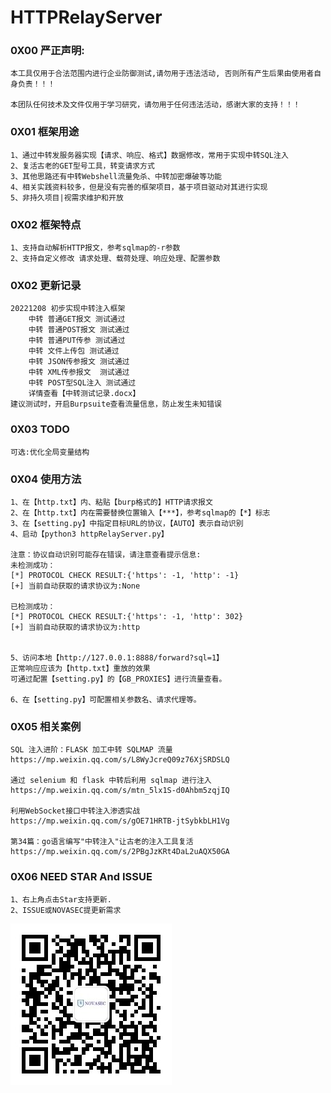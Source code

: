 

# HTTPRelayServer  



### 0X00 严正声明:

```
本工具仅用于合法范围内进行企业防御测试,请勿用于违法活动, 否则所有产生后果由使用者自身负责！！！

本团队任何技术及文件仅用于学习研究，请勿用于任何违法活动，感谢大家的支持！！！
```


### 0X01 框架用途

```
1、通过中转发服务器实现【请求、响应、格式】数据修改，常用于实现中转SQL注入
2、复活古老的GET型号工具，转变请求方式
3、其他思路还有中转Webshell流量免杀、中转加密爆破等功能
4、相关实践资料较多，但是没有完善的框架项目，基于项目驱动对其进行实现
5、非持久项目|视需求维护和开放
```



### 0X02 框架特点

```
1、支持自动解析HTTP报文，参考sqlmap的-r参数
2、支持自定义修改 请求处理、载荷处理、响应处理、配置参数
```



### 0X02 更新记录

```
20221208 初步实现中转注入框架
    中转 普通GET报文 测试通过
    中转 普通POST报文 测试通过
    中转 普通PUT传参 测试通过
    中转 文件上传包 测试通过
    中转 JSON传参报文 测试通过
    中转 XML传参报文  测试通过
    中转 POST型SQL注入 测试通过
    详情查看【中转测试记录.docx】
建议测试时，开启Burpsuite查看流量信息，防止发生未知错误
```



### 0X03 TODO

```
可选:优化全局变量结构
```



### 0X04 使用方法

```
1、在【http.txt】内、粘贴【burp格式的】HTTP请求报文
2、在【http.txt】内在需要替换位置输入【***】，参考sqlmap的【*】标志
3、在【setting.py】中指定目标URL的协议，【AUTO】表示自动识别
4、启动【python3 httpRelayServer.py】

注意：协议自动识别可能存在错误，请注意查看提示信息:
未检测成功：
[*] PROTOCOL CHECK RESULT:{'https': -1, 'http': -1}
[+] 当前自动获取的请求协议为:None 

已检测成功：
[*] PROTOCOL CHECK RESULT:{'https': -1, 'http': 302}
[+] 当前自动获取的请求协议为:http


5、访问本地【http://127.0.0.1:8888/forward?sql=1】 
正常响应应该为【http.txt】重放的效果
可通过配置【setting.py】的【GB_PROXIES】进行流量查看。

6、在【setting.py】可配置相关参数名、请求代理等。
```



### 0X05 相关案例

```
SQL 注入进阶：FLASK 加工中转 SQLMAP 流量
https://mp.weixin.qq.com/s/L8WyJcreQ09z76XjSRDSLQ

通过 selenium 和 flask 中转后利用 sqlmap 进行注入
https://mp.weixin.qq.com/s/mtn_5lx1S-d0Ahbm5zqjIQ

利用WebSocket接口中转注入渗透实战
https://mp.weixin.qq.com/s/gOE71HRTB-jtSybkbLH1Vg

第34篇：go语言编写"中转注入"让古老的注入工具复活
https://mp.weixin.qq.com/s/2PBgJzKRt4DaL2uAQX50GA
```



### 0X06 NEED STAR And ISSUE

```
1、右上角点击Star支持更新.
2、ISSUE或NOVASEC提更新需求
```

![NOVASEC](doc/NOVASEC.jpg)